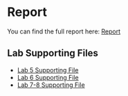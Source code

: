# Report

You can find the full report here: [Report](https://complete-modem-da6.notion.site/INDIAN-INSTITUTE-OF-GANDHINAGAR-1c06b5bbdb0780ce9648e1b7ce5f1814?pvs=4)

## Lab Supporting Files

- [Lab 5 Supporting File](https://drive.google.com/drive/folders/19mPvSdKn0ObNXG3H0jTVBGnl8wMchP9_?usp=sharing)
- [Lab 6 Supporting File](https://drive.google.com/drive/folders/1MV5fW8Qf5Oc5QCitOGRyD7uw6K_afjKd?usp=sharing)
- [Lab 7-8 Supporting File](https://drive.google.com/drive/folders/1QBgQsiXYtqCNIMSoZ_rs2KIvbbUEpfMS?usp=sharing)

